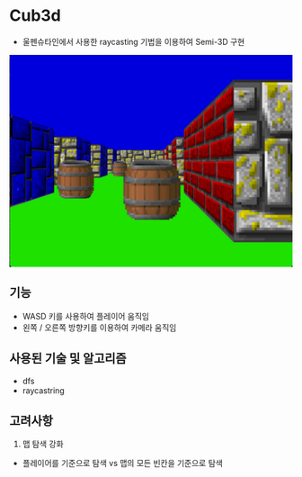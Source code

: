# Cub3d
- 울펜슈타인에서 사용한 raycasting 기법을 이용하여 Semi-3D 구현

<img align="center" src="screen_shot.png" alt="Screenshot of the game" />

## 기능
- WASD 키를 사용하여 플레이어 움직임
- 왼쪽 / 오른쪽 방향키를 이용하여 카메라 움직임

## 사용된 기술 및 알고리즘
- dfs
- raycastring

## 고려사항
1. 맵 탐색 강화
- 플레이어를 기준으로 탐색 vs 맵의 모든 빈칸을 기준으로 탐색
